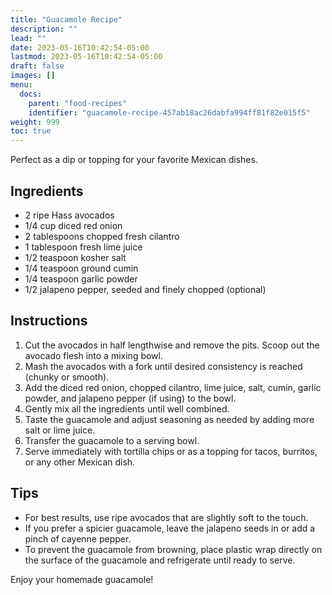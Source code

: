 ```yaml
---
title: "Guacamole Recipe"
description: ""
lead: ""
date: 2023-05-16T10:42:54-05:00
lastmod: 2023-05-16T10:42:54-05:00
draft: false 
images: []
menu:
  docs:
    parent: "food-recipes"
    identifier: "guacamole-recipe-457ab18ac26dabfa994ff81f82e015f5"
weight: 999
toc: true
---
```


Perfect as a dip or topping for your favorite Mexican dishes.

## Ingredients

- 2 ripe Hass avocados
- 1/4 cup diced red onion
- 2 tablespoons chopped fresh cilantro
- 1 tablespoon fresh lime juice
- 1/2 teaspoon kosher salt
- 1/4 teaspoon ground cumin
- 1/4 teaspoon garlic powder
- 1/2 jalapeno pepper, seeded and finely chopped (optional)

## Instructions

1. Cut the avocados in half lengthwise and remove the pits. Scoop out the avocado flesh into a mixing bowl.
2. Mash the avocados with a fork until desired consistency is reached (chunky or smooth).
3. Add the diced red onion, chopped cilantro, lime juice, salt, cumin, garlic powder, and jalapeno pepper (if using) to the bowl.
4. Gently mix all the ingredients until well combined.
5. Taste the guacamole and adjust seasoning as needed by adding more salt or lime juice.
6. Transfer the guacamole to a serving bowl.
7. Serve immediately with tortilla chips or as a topping for tacos, burritos, or any other Mexican dish.

## Tips

- For best results, use ripe avocados that are slightly soft to the touch.
- If you prefer a spicier guacamole, leave the jalapeno seeds in or add a pinch of cayenne pepper.
- To prevent the guacamole from browning, place plastic wrap directly on the surface of the guacamole and refrigerate until ready to serve.

Enjoy your homemade guacamole!